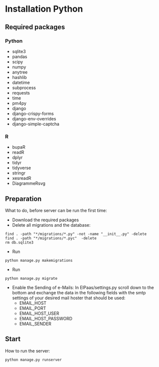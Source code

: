 # Installation Python

## Required packages

### Python

* sqlite3
* pandas
* scipy
* numpy
* anytree
* hashlib
* datetime
* subprocess
* requests
* time
* pm4py
* django
* django-crispy-forms
* django-env-overrides
* django-simple-captcha

### R

* bupaR
* readR
* dplyr
* tidyr
* tidyverse
* stringr
* xesreadR
* DiagrammeRsvg

## Preparation

What to do, before server can be run the first time:

* Download the required packages
* Delete all migrations and the database:
```
find . -path "*/migrations/*.py" -not -name "__init__.py" -delete
find . -path "*/migrations/*.pyc"  -delete
rm db.sqlite3
```

* Run
```
python manage.py makemigrations
```
* Run
```
python manage.py migrate
```
* Enable the Sending of e-Mails:
	In ElPaas/settings.py scroll down to the bottom and exchange the data in the
	following fields with the smtp settings of your desired mail hoster that
	should be used:
	* EMAIL_HOST
	* EMAIL_PORT
	* EMAIL_HOST_USER		
	* EMAIL_HOST_PASSWORD
	* EMAIL_SENDER


## Start
How to run the server:

```
python manage.py runserver
```